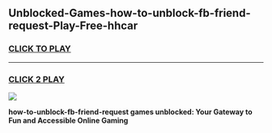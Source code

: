 
## Unblocked-Games-how-to-unblock-fb-friend-request-Play-Free-hhcar
<h3>
<a href="https://premium76.site?title=how-to-unblock-fb-friend-request&ref=21A">CLICK TO PLAY</a></h3>
<hr>

<h3>
<a href="https://premium76.site?title=how-to-unblock-fb-friend-request&ref=21A">CLICK 2 PLAY</a>
  
</h3>

<a href="https://premium76.site?title=how-to-unblock-fb-friend-request&ref=21A"><img src="https://clearcache.store/games.png"></a>


**how-to-unblock-fb-friend-request games unblocked: Your Gateway to Fun and Accessible Online Gaming**
